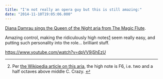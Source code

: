 ```yaml
---
title: "I'm not really an opera guy but this is still amazing:"
date: "2014-11-10T19:05:06.000"
---
```


[Diana Damrau sings the Queen of the Night aria from The Magic Flute](https://www.youtube.com/watch?v=dpVV9jShEzU).

Amazing control, making the ridiculously high notes[1](#fn-12643-1) seem really easy, and putting such personality into the role... brilliant stuff.

https://www.youtube.com/watch?v=dpVV9jShEzU

* * *

2. Per [the Wikipedia article on this aria](http://en.wikipedia.org/wiki/Der_H%C3%B6lle_Rache_kocht_in_meinem_Herzen), the high note is F6, i.e. two and a half octaves above middle C. Crazy. [↩](#fnref-12643-1)
